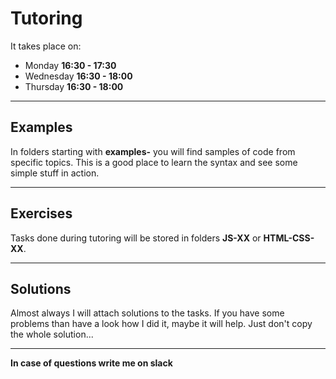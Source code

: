 # Tutoring
It takes place on:
- Monday **16:30 - 17:30**
- Wednesday **16:30 - 18:00**
- Thursday **16:30 - 18:00**

---

## Examples
In folders starting with **examples-** you will find samples of code from specific topics. This is a good place to learn the syntax and see some simple stuff in action.

---

## Exercises
Tasks done during tutoring will be stored in folders **JS-XX** or **HTML-CSS-XX**.

---

## Solutions
Almost always I will attach solutions to the tasks. If you have some problems than have a look how I did it, maybe it will help. Just don't copy the whole solution...

---

**In case of questions write me on slack**

